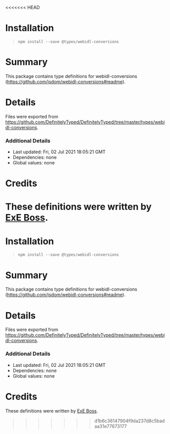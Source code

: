 <<<<<<< HEAD
# Installation
> `npm install --save @types/webidl-conversions`

# Summary
This package contains type definitions for webidl-conversions (https://github.com/jsdom/webidl-conversions#readme).

# Details
Files were exported from https://github.com/DefinitelyTyped/DefinitelyTyped/tree/master/types/webidl-conversions.

### Additional Details
 * Last updated: Fri, 02 Jul 2021 18:05:21 GMT
 * Dependencies: none
 * Global values: none

# Credits
These definitions were written by [ExE Boss](https://github.com/ExE-Boss).
=======
# Installation
> `npm install --save @types/webidl-conversions`

# Summary
This package contains type definitions for webidl-conversions (https://github.com/jsdom/webidl-conversions#readme).

# Details
Files were exported from https://github.com/DefinitelyTyped/DefinitelyTyped/tree/master/types/webidl-conversions.

### Additional Details
 * Last updated: Fri, 02 Jul 2021 18:05:21 GMT
 * Dependencies: none
 * Global values: none

# Credits
These definitions were written by [ExE Boss](https://github.com/ExE-Boss).
>>>>>>> d1b6c36147904f9da237d8c5badaa31e77673177
